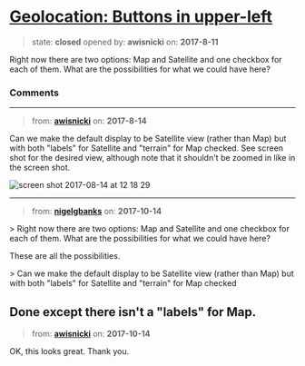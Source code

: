 # [Geolocation: Buttons in upper-left](https://github.com/livingstoneonline/livingstoneonline/issues/203)

> state: **closed** opened by: **awisnicki** on: **2017-8-11**

Right now there are two options: Map and Satellite and one checkbox for each of them. What are the possibilities for what we could have here?

### Comments

---
> from: [**awisnicki**](https://github.com/livingstoneonline/livingstoneonline/issues/203#issuecomment-322251702) on: **2017-8-14**

Can we make the default display to be Satellite view (rather than Map) but with both &quot;labels&quot; for Satellite and &quot;terrain&quot; for Map checked. See screen shot for the desired view, although note that it shouldn&#x27;t be zoomed in like in the screen shot.

![screen shot 2017-08-14 at 12 18 29](https://user-images.githubusercontent.com/12518623/29283067-bd6c86d2-80ea-11e7-9d2e-f7eb8bbe4262.png)

---
> from: [**nigelgbanks**](https://github.com/livingstoneonline/livingstoneonline/issues/203#issuecomment-336630641) on: **2017-10-14**

&gt; Right now there are two options: Map and Satellite and one checkbox for each of them. What are the possibilities for what we could have here?

These are all the possibilities.

&gt; Can we make the default display to be Satellite view (rather than Map) but with both &quot;labels&quot; for Satellite and &quot;terrain&quot; for Map checked

Done except there isn&#x27;t a &quot;labels&quot; for Map.
---
> from: [**awisnicki**](https://github.com/livingstoneonline/livingstoneonline/issues/203#issuecomment-336646691) on: **2017-10-14**

OK, this looks great. Thank you.
